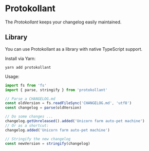 Protokollant
============

The _Protokollant_ keeps your changelog easily maintained.
 
Library
-------

You can use Protokollant as a library with native TypeScript support.

Install via Yarn:

    yarn add protokollant

Usage:

```typescript
import fs from 'fs'
import { parse, stringify } from 'protokollant'

// Parse a CHANGELOG.md
const oldVersion = fs.readFileSync('CHANGELOG.md', 'utf8')
const changelog = parse(oldVersion)

// Do some changes ...
changelog.getUnreleased().added('Unicorn farm auto-pet machine')
// Or as a shortcut:
changelog.added('Unicorn farm auto-pet machine')

// Stringify the new changelog
const newVersion = stringify(changelog)
```
